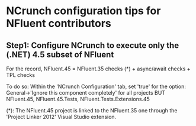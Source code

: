 NCrunch configuration tips for NFluent contributors
===================================================

Step1: Configure NCrunch to execute only the (.NET) 4.5 subset of NFluent
---------------------------------------------------------------------
For the record, NFluent.45 = NFluent.35 checks (*) + async/await checks + TPL checks 

To do so:
Within the 'NCrunch Configuration' tab, set 'true' for the option: General->'Ignore this component completely' for all projects BUT NFluent.45, NFluent.45.Tests, NFluent.Tests.Extensions.45


(*): The NFluent.45 project is linked to the NFluent.35 one through the 'Project Linker 2012' Visual Studio extension.
